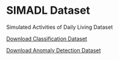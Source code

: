 # SIMADL Dataset
Simulated Activities of Daily Living Dataset

[Download Classification Dataset](docs/datasets/openshs-classification.tar.gz)

[Download Anomaly Detection Dataset](docs/datasets/openshs-anomaly.tar.gz)
